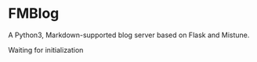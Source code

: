 # FMBlog
A Python3, Markdown-supported blog server based on Flask and Mistune.

Waiting for initialization
